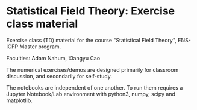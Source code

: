 # Statistical Field Theory: Exercise class material

Exercise class (TD) material for the course "Statistical Field Theory", ENS-ICFP Master program. 

Faculties: Adam Nahum, Xiangyu Cao

The numerical exercises/demos are designed primarily for classroom discussion, and secondarily for self-study. 

The notebooks are independent of one another. To run them requires a Jupyter Notebook/Lab environment with python3, numpy, scipy and matplotlib.
